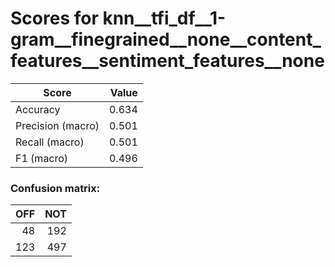 # Scores for knn__tfi_df__1-gram__finegrained__none__content_features__sentiment_features__none
|      Score      |Value|
|-----------------|----:|
|Accuracy         |0.634|
|Precision (macro)|0.501|
|Recall (macro)   |0.501|
|F1 (macro)       |0.496|

### Confusion matrix:
|OFF|NOT|
|--:|--:|
| 48|192|
|123|497|
